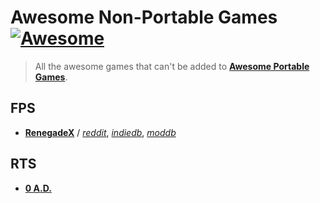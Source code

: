 
# Awesome Non-Portable Games [![Awesome](https://cdn.rawgit.com/sindresorhus/awesome/d7305f38d29fed78fa85652e3a63e154dd8e8829/media/badge.svg)](https://github.com/sindresorhus/awesome)

> All the awesome games that can't be added to [**Awesome Portable Games**](https://github.com/shnbwmn/awesome-portable-games).

## FPS
* [**RenegadeX**](https://renegade-x.com/) / [*reddit*](https://www.reddit.com/r/RenegadeX/), [*indiedb*](http://www.indiedb.com/games/renegade-x), [*moddb*](http://www.moddb.com/games/renegade-x)

## RTS
* [**0 A.D.**](https://play0ad.com/)


  
  
  
  
